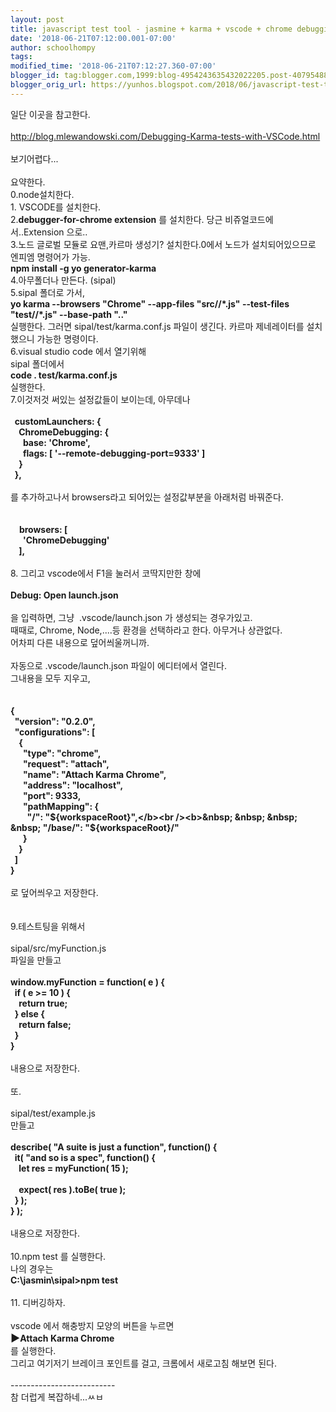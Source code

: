 ```yaml
---
layout: post
title: javascript test tool - jasmine + karma + vscode + chrome debugging
date: '2018-06-21T07:12:00.001-07:00'
author: schoolhompy
tags: 
modified_time: '2018-06-21T07:12:27.360-07:00'
blogger_id: tag:blogger.com,1999:blog-4954243635432022205.post-4079548868756080723
blogger_orig_url: https://yunhos.blogspot.com/2018/06/javascript-test-tool-jasmine-karma.html
---
```


일단 이곳을 참고한다.<br /><br />http://blog.mlewandowski.com/Debugging-Karma-tests-with-VSCode.html<br /><br />보기어렵다...<br /><br />요약한다.<br />0.node설치한다.<br />1. VSCODE를 설치한다.<br />2.<b>debugger-for-chrome extension</b> 를 설치한다. 당근 비쥬얼코드에서..Extension 으로..<br />3.노드 글로벌 모듈로 요맨,카르마 생성기? 설치한다.0에서 노드가 설치되어있으므로 엔피엠 명령어가 가능.<br /><b>npm install -g yo generator-karma</b><br />4.아무폴더나 만든다. (sipal)<br />5.sipal 폴더로 가서,<br /><b>yo karma --browsers "Chrome" --app-files "src/**/*.js" --test-files "test/**/*.js" --base-path ".."</b><br />실행한다. 그러면 sipal/test/karma.conf.js 파일이 생긴다. 카르마 제네레이터를 설치했으니 가능한 명령이다.<br />6.visual studio code 에서 열기위해<br />sipal 폴더에서<br /><b>code . test/karma.conf.js</b><br />실행한다.<br />7.이것저것 써있는 설정값들이 보이는데, 아무데나<br /><br /><b>&nbsp; customLaunchers: {</b><br /><b>&nbsp; &nbsp; ChromeDebugging: {</b><br /><b>&nbsp; &nbsp; &nbsp; base: 'Chrome',</b><br /><b>&nbsp; &nbsp; &nbsp; flags: [ '--remote-debugging-port=9333' ]</b><br /><b>&nbsp; &nbsp; }</b><br /><b>&nbsp; },</b><br /><br />를 추가하고나서 browsers라고 되어있는 설정값부분을 아래처럼 바꿔준다.<br /><br /><br />&nbsp;<b> &nbsp; browsers: [</b><br /><b>&nbsp; &nbsp; &nbsp; 'ChromeDebugging'</b><br /><b>&nbsp; &nbsp; ],</b><br /><br />8. 그리고 vscode에서 F1을 눌러서 코딱지만한 창에<br /><br /><b>Debug: Open launch.json</b><br /><br />을 입력하면, 그냥&nbsp;&nbsp;.vscode/launch.json 가 생성되는 경우가있고.<br />때때로, Chrome, Node,....등 환경을 선택하라고 한다. 아무거나 상관없다.<br />어차피 다른 내용으로 덮어씌울꺼니까.<br /><br />자동으로 .vscode/launch.json 파일이 에디터에서 열린다.<br />그내용을 모두 지우고,<br /><br /><br /><b>{</b><br /><b>&nbsp; "version": "0.2.0",</b><br /><b>&nbsp; "configurations": [</b><br /><b>&nbsp; &nbsp; {</b><br /><b>&nbsp; &nbsp; &nbsp; "type": "chrome",</b><br /><b>&nbsp; &nbsp; &nbsp; "request": "attach",</b><br /><b>&nbsp; &nbsp; &nbsp; "name": "Attach Karma Chrome",</b><br /><b>&nbsp; &nbsp; &nbsp; "address": "localhost",</b><br /><b>&nbsp; &nbsp; &nbsp; "port": 9333,</b><br /><b>&nbsp; &nbsp; &nbsp; "pathMapping": {</b><br /><b>&nbsp; &nbsp; &nbsp; &nbsp; "/": "${workspaceRoot}",</b><br /><b>&nbsp; &nbsp; &nbsp; &nbsp; "/base/": "${workspaceRoot}/"</b><br /><b>&nbsp; &nbsp; &nbsp; }</b><br /><b>&nbsp; &nbsp; }</b><br /><b>&nbsp; ]</b><br /><b>}</b><br /><br />로 덮어씌우고 저장한다.<br /><br /><br />9.테스트팅을 위해서<br /><br />sipal/src/myFunction.js<br />파일을 만들고<br /><br /><b>window.myFunction = function( e ) {</b><br /><b>&nbsp; if ( e &gt;= 10 ) {</b><br /><b>&nbsp; &nbsp; return true;</b><br /><b>&nbsp; } else {</b><br /><b>&nbsp; &nbsp; return false;</b><br /><b>&nbsp; }</b><br /><b>}</b><br /><br />내용으로 저장한다.<br /><br />또.<br /><br />sipal/test/example.js<br />만들고<br /><br /><b>describe( "A suite is just a function", function() {</b><br /><b>&nbsp; it( "and so is a spec", function() {</b><br /><b>&nbsp; &nbsp; let res = myFunction( 15 );</b><br /><b><br /></b><b>&nbsp; &nbsp; expect( res ).toBe( true );</b><br /><b>&nbsp; } );</b><br /><b>} );</b><br /><br />내용으로 저장한다.<br /><br />10.npm test 를 실행한다.<br />나의 경우는<br /><b>C:\jasmin\sipal&gt;npm test</b><br /><br />11. 디버깅하자.<br /><br />vscode 에서 해충방지 모양의 버튼을 누르면<br /><b><span style="background-color: white; font-size: 16px;">▶</span>Attach Karma Chrome</b><br />를 실행한다.<br />그리고 여기저기 브레이크 포인트를 걸고, 크롬에서 새로고침 해보면 된다.<br /><br />--------------------------<br />참 더럽게 복잡하네...ㅆㅂ